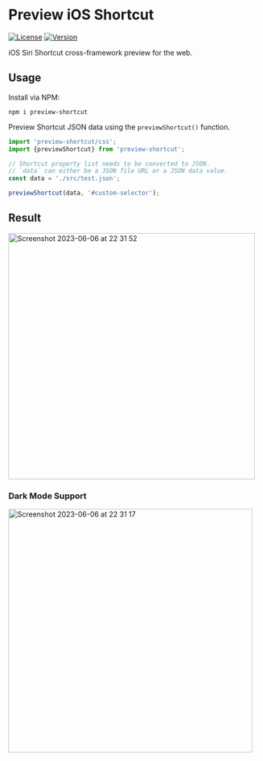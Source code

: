 # Preview iOS Shortcut

[![License](https://img.shields.io/github/license/electrikmilk/preview-shortcut)](https://github.com/electrikmilk/preview-shortcut/blob/main/LICENSE)
[![Version](https://img.shields.io/npm/v/preview-shortcut)](https://www.npmjs.com/package/preview-shortcut)

iOS Siri Shortcut cross-framework preview for the web.

## Usage

Install via NPM:

```console
npm i preview-shortcut
```

Preview Shortcut JSON data using the `previewShortcut()` function.

```javascript
import 'preview-shortcut/css';
import {previewShortcut} from 'preview-shortcut';

// Shortcut property list needs to be converted to JSON.
// `data` can either be a JSON file URL or a JSON data value.
const data = './src/test.json';

previewShortcut(data, '#custom-selector');
```

## Result

<img width="490" alt="Screenshot 2023-06-06 at 22 31 52" src="https://github.com/electrikmilk/preview-shortcut/assets/4368524/8ea83434-7ad7-40a1-9e0a-25aa7c33c226">

### Dark Mode Support

<img width="485" alt="Screenshot 2023-06-06 at 22 31 17" src="https://github.com/electrikmilk/preview-shortcut/assets/4368524/57a12542-d732-4580-9c97-5f1c02a5e55c">
